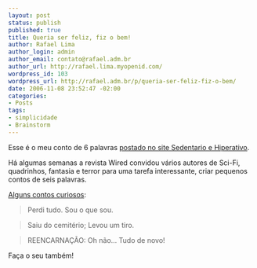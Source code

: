 ```yaml
--- 
layout: post
status: publish
published: true
title: Queria ser feliz, fiz o bem!
author: Rafael Lima
author_login: admin
author_email: contato@rafael.adm.br
author_url: http://rafael.lima.myopenid.com/
wordpress_id: 103
wordpress_url: http://rafael.adm.br/p/queria-ser-feliz-fiz-o-bem/
date: 2006-11-08 23:52:47 -02:00
categories: 
- Posts
tags: 
- simplicidade
- Brainstorm
---
```

Esse é o meu conto de 6 palavras <a href="http://www.sedentario.org/blog/?p=2838">postado no site Sedentario e Hiperativo</a>.

Há algumas semanas a revista Wired convidou vários autores de Sci-Fi, quadrinhos, fantasia e terror para uma tarefa interessante, criar pequenos contos de seis palavras.

<a href="http://www.sedentario.org/blog/?p=2838">Alguns contos curiosos</a>:
<blockquote>Perdi tudo. Sou o que sou.</blockquote>
<blockquote>Saiu do cemitério; Levou um tiro.</blockquote>
<blockquote>REENCARNAÇÃO: Oh não… Tudo de novo!</blockquote>

Faça o seu também!
